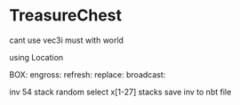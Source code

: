 # TreasureChest

cant use vec3i must with world

using Location

BOX:
	engross:
	refresh:
	replace:
	broadcast:
	
inv 54 stack random select x[1-27] stacks
save inv to nbt file
